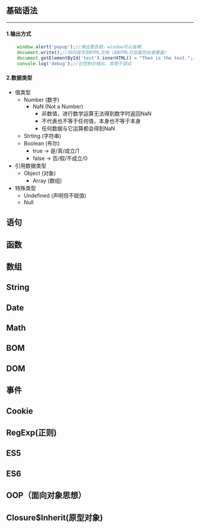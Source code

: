 ## 基础语法
***
#### 1.输出方式
```js
    window.alert('popup');//弹出警告框，window可以省略
    document.write();//将内容写到HTML文档（如HTML已加载则会被覆盖）
    document.getElementById('test').innerHTML() = "Then is the test.";//将内容写入html元素
    console.log('debug');//在控制台输出，常用于调试
```
#### 2.数据类型
* 值类型
    + Number (数字)
        - NaN (Not a Number)
            - 非数值，进行数学运算无法得到数字时返回NaN
            - 不代表也不等于任何值，本身也不等于本身
            - 任何数据与它运算都会得到NaN
    + Strting (字符串)
    + Boolean (布尔)
        - true      -> 是/真/成立/1
        - false     -> 否/假/不成立/0
* 引用数据类型
    + Object (对象)
        - Array (数组)
* 特殊类型
    + Undefined (声明但不赋值)
    + Null


## 语句

## 函数

## 数组

## String

## Date

## Math

## BOM

## DOM

## 事件

## Cookie

## RegExp(正则)

## ES5

## ES6

## OOP（面向对象思想）

## Closure$Inherit(原型对象)





